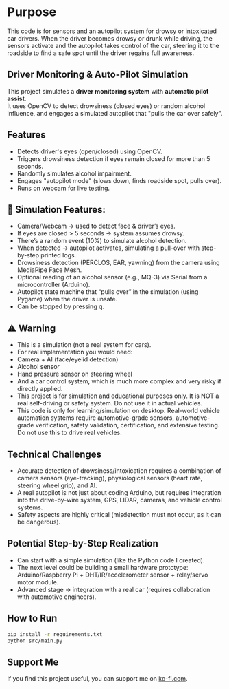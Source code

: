 # Purpose

This code is for sensors and an autopilot system for drowsy or intoxicated car drivers. When the driver becomes drowsy or drunk while driving, the sensors activate and the autopilot takes control of the car, steering it to the roadside to find a safe spot until the driver regains full awareness.

## Driver Monitoring & Auto-Pilot Simulation

This project simulates a **driver monitoring system** with **automatic pilot assist**.  
It uses OpenCV to detect drowsiness (closed eyes) or random alcohol influence, and engages a simulated autopilot that "pulls the car over safely".

## Features
- Detects driver's eyes (open/closed) using OpenCV.
- Triggers drowsiness detection if eyes remain closed for more than 5 seconds.
- Randomly simulates alcohol impairment.
- Engages "autopilot mode" (slows down, finds roadside spot, pulls over).
- Runs on webcam for live testing.

## 🔹 Simulation Features:
- Camera/Webcam → used to detect face & driver’s eyes.
- If eyes are closed > 5 seconds → system assumes drowsy.
- There’s a random event (10%) to simulate alcohol detection.
- When detected → autopilot activates, simulating a pull-over with step-by-step printed logs.
- Drowsiness detection (PERCLOS, EAR, yawning) from the camera using MediaPipe Face Mesh.
- Optional reading of an alcohol sensor (e.g., MQ-3) via Serial from a microcontroller (Arduino).
- Autopilot state machine that “pulls over” in the simulation (using Pygame) when the driver is unsafe.
- Can be stopped by pressing q.

## ⚠️ Warning
- This is a simulation (not a real system for cars).
- For real implementation you would need: 
- Camera + AI (face/eyelid detection)
- Alcohol sensor
- Hand pressure sensor on steering wheel
- And a car control system, which is much more complex and very risky if directly applied.
- This project is for simulation and educational purposes only. It is NOT a real self-driving or safety system. Do not use it in actual vehicles.
- This code is only for learning/simulation on desktop. Real-world vehicle automation systems require automotive-grade sensors, automotive-grade verification, safety validation, certification, and extensive testing. Do not use this to drive real vehicles.

## Technical Challenges
- Accurate detection of drowsiness/intoxication requires a combination of camera sensors (eye-tracking), physiological sensors (heart rate, steering wheel grip), and AI.
- A real autopilot is not just about coding Arduino, but requires integration into the drive-by-wire system, GPS, LIDAR, cameras, and vehicle control systems.
- Safety aspects are highly critical (misdetection must not occur, as it can be dangerous).

## Potential Step-by-Step Realization
- Can start with a simple simulation (like the Python code I created).
- The next level could be building a small hardware prototype: Arduino/Raspberry Pi + DHT/IR/accelerometer sensor + relay/servo motor module.
- Advanced stage → integration with a real car (requires collaboration with automotive engineers).

## How to Run
```bash
pip install -r requirements.txt
python src/main.py
```

## Support Me
If you find this project useful, you can support me on [ko-fi.com](https://www.ko-fi.com/codesnack).
